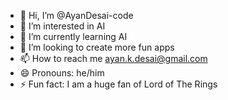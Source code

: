 - 👋 Hi, I’m @AyanDesai-code
- 👀 I’m interested in AI
- 🌱 I’m currently learning AI
- 💞️ I’m looking to create more fun apps
- 📫 How to reach me ayan.k.desai@gmail.com
- 😄 Pronouns: he/him
- ⚡ Fun fact: I am a huge fan of Lord of The Rings

<!---
AyanDesai-code/AyanDesai-code is a ✨ special ✨ repository because its `README.md` (this file) appears on your GitHub profile.
You can click the Preview link to take a look at your changes.
--->
